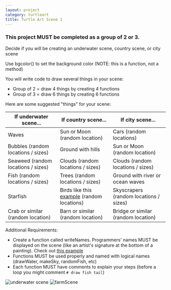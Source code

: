 ```yaml
---
layout: project
category: turtleart
title: Turtle Art Scene 1
---
```

### This project MUST be completed as a group of 2 or 3.

Decide if you will be creating an underwater scene, country scene, or city scene

Use bgcolor() to set the background color (NOTE: this is a function, not a method)

You will write code to draw several things in your scene:
  - Group of 2 = draw 4 things by creating 4 functions
  - Group of 3 = draw 6 things by creating 6 functions

Here are some suggested "things" for your scene:

If underwater scene... | If country scene... | If city scene...
---------------------- | ------------------- | ----------------
Waves | Sun or Moon (random location) | Cars (random locations)
Bubbles (random locations / sizes) | Ground with hills | Sun or Moon (random location)
Seaweed (random locations / sizes) | Clouds (random locations / sizes) | Clouds (random locations / sizes)
Fish (random locations / sizes) | Trees (random locations / sizes) | Ground with river or ocean waves
Starfish | 	Birds like this [example](/apcsp\turtleart\birdAndBalloons.png) (random locations) | Skyscrapers (random locations / sizes)
Crab or similar (random location) | Barn or similar (random location) | Bridge or similar (random location)

Additional Requirements:
- Create a function called writeNames. Programmers' names MUST be displayed on the scene (like an artist's signature at the bottom of a painting). Check out [this example](https://trinket.io/python/52378ec006)
- Functions MUST be used properly and named with logical names (drawWater, makeSky, randomFish, etc)
- Each function MUST have comments to explain your steps (before a loop you might comment ```# draw fish tail```)


![underwater scene](/apcsp/turtleart/underwaterScene.png)
![farmScene](/apcsp/turtleart/ArtScene.PNG)
